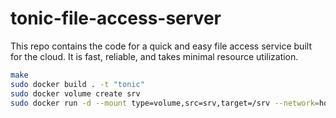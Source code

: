 # tonic-file-access-server
This repo contains the code for a quick and easy file access service built for the cloud. It is fast, reliable, and takes minimal resource utilization.

```bash
make
sudo docker build . -t "tonic"
sudo docker volume create srv
sudo docker run -d --mount type=volume,src=srv,target=/srv --network=host "tonic"
```

